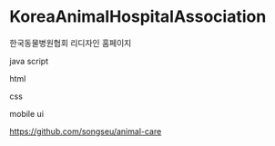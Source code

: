 # KoreaAnimalHospitalAssociation

한국동물병원협회 리디자인 홈페이지

java script

html

css

mobile ui

https://github.com/songseu/animal-care

